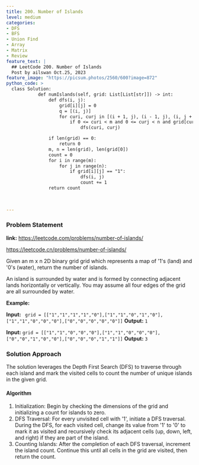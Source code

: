 ```yaml
---
title: 200. Number of Islands
level: medium
categories:
- DFS
- BFS
- Union Find
- Array
- Matrix
- Review
feature_text: |
  ## LeetCode 200. Number of Islands
  Post by ailswan Oct.25, 2023
feature_image: "https://picsum.photos/2560/600?image=872"
python_code: >
  class Solution:
            def numIslands(self, grid: List[List[str]]) -> int:
                def dfs(i, j):
                    grid[i][j] = 0
                    q = [(i, j)]
                    for curi, curj in [(i + 1, j), (i - 1, j), (i, j + 1), (i, j - 1)]:
                        if 0 <= curi < m and 0 <= curj < n and grid[curi][curj] == "1":
                            dfs(curi, curj)

                if len(grid) == 0:
                    return 0
                m, n = len(grid), len(grid[0])
                count = 0
                for i in range(m):
                    for j in range(n):
                        if grid[i][j] == "1":
                            dfs(i, j)
                            count += 1
                return count

        
   
---
```


### Problem Statement
**link:**
https://leetcode.com/problems/number-of-islands/

https://leetcode.cn/problems/number-of-islands/
 
Given an m x n 2D binary grid grid which represents a map of '1's (land) and '0's (water), return the number of islands.

An island is surrounded by water and is formed by connecting adjacent lands horizontally or vertically. You may assume all four edges of the grid are all surrounded by water.

**Example:**

**Input:** ` grid = [["1","1","1","1","0"],["1","1","0","1","0"],["1","1","0","0","0"],["0","0","0","0","0"]]`
**Output:** `1`
 
**Input:** `grid = [["1","1","0","0","0"],["1","1","0","0","0"],["0","0","1","0","0"],["0","0","0","1","1"]]`
**Output:** `3`
 

### Solution Approach
The solution leverages the Depth First Search (DFS) to traverse through each island and mark the visited cells to count the number of unique islands in the given grid.

#### Algorithm
1. Initialization: Begin by checking the dimensions of the grid and initializing a count for islands to zero.
2. DFS Traversal: For every unvisited cell with '1', initiate a DFS traversal. During the DFS, for each visited cell, change its value from '1' to '0' to mark it as visited and recursively check its adjacent cells (up, down, left, and right) if they are part of the island.
3. Counting Islands: After the completion of each DFS traversal, increment the island count. Continue this until all cells in the grid are visited, then return the count.